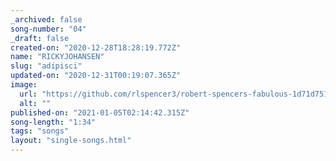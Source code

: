 ```yaml
---
_archived: false
song-number: "04"
_draft: false
created-on: "2020-12-28T18:28:19.772Z"
name: "RICKYJOHANSEN"
slug: "adipisci"
updated-on: "2020-12-31T00:19:07.365Z"
image:
  url: "https://github.com/rlspencer3/robert-spencers-fabulous-1d71d7512426a8-udy-theme/blob/master/site/songs/images/mates-2.PNG"
  alt: ""
published-on: "2021-01-05T02:14:42.315Z"
song-length: "1:34"
tags: "songs"
layout: "single-songs.html"
---
```



